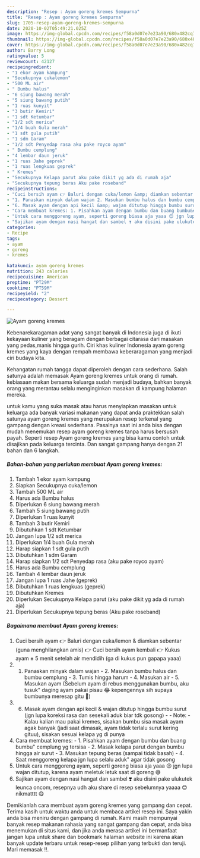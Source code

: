 ```yaml
---
description: "Resep : Ayam goreng kremes Sempurna"
title: "Resep : Ayam goreng kremes Sempurna"
slug: 1705-resep-ayam-goreng-kremes-sempurna
date: 2020-10-02T05:49:21.025Z
image: https://img-global.cpcdn.com/recipes/f58a0d07e7e23a90/680x482cq70/ayam-goreng-kremes-foto-resep-utama.jpg
thumbnail: https://img-global.cpcdn.com/recipes/f58a0d07e7e23a90/680x482cq70/ayam-goreng-kremes-foto-resep-utama.jpg
cover: https://img-global.cpcdn.com/recipes/f58a0d07e7e23a90/680x482cq70/ayam-goreng-kremes-foto-resep-utama.jpg
author: Barry Long
ratingvalue: 5
reviewcount: 42127
recipeingredient:
- "1 ekor ayam kampung"
- "Secukupnya cukalemon"
- "500 ML air"
- " Bumbu halus"
- "6 siung bawang merah"
- "5 siung bawang putih"
- "1 ruas kunyit"
- "3 butir Kemiri"
- "1 sdt Ketumbar"
- "1/2 sdt merica"
- "1/4 buah Gula merah"
- "1 sdt gula putih"
- "1 sdm Garam"
- "1/2 sdt Penyedap rasa aku pake royco ayam"
- " Bumbu cemplung"
- "4 lembar daun jeruk"
- "1 ruas Jahe geprek"
- "1 ruas lengkuas geprek"
- " Kremes"
- "Secukupnya Kelapa parut aku pake dikit yg ada di rumah aja"
- "Secukupnya tepung beras Aku pake roseband"
recipeinstructions:
- "Cuci bersih ayam 👉 Baluri dengan cuka/lemon &amp; diamkan sebentar (guna menghilangkan amis) 👉 Cuci bersih ayam kembali 👉 Kukus ayam ± 5 menit setelah air mendidih (ga di kukus pun gapapa yaaa)"
- "1. Panaskan minyak dalam wajan 2. Masukan bumbu halus dan bumbu cemplung 3. Tumis hingga harum 4. Masukan air 5. Masukan ayam (Sebelum ayam di rebus menggunakan bumbu, aku tusuk&#34; daging ayam pakai pisau 😂 kepengennya sih supaya bumbunya meresap gitu 🙈)"
- "6. Masak ayam dengan api kecil &amp; wajan ditutup hingga bumbu surut (jgn lupa koreksi rasa dan sesekali aduk biar tdk gosong)  Note: Kalau kalian mau pakai kremes, sisakan bumbu sisa masak ayam agak banyak (jadi saat dimasak, ayam tidak terlalu surut kering gituu), sisakan sesuai kelapa yg di punya"
- "Cara membuat kremes: 1. Pisahkan ayam dengan bumbu dan buang bumbu&#34; cemplung yg tersisa 2. Masak kelapa parut dengan bumbu hingga air surut 3. Masukan tepung beras (sampai tidak basah)  4. Saat menggoreng kelapa jgn lupa selalu aduk&#34; agar tidak gosong"
- "Untuk cara menggoreng ayam, seperti goreng biasa aja yaaa 😉 jgn lupa wajan ditutup, karena ayam meletuk letuk saat di goreng 😅"
- "Sajikan ayam dengan nasi hangat dan sambel ❣️ aku disini pake ulukutek leunca oncom, resepnya udh aku share di resep sebelumnya yaaaa 😍 nikmatttt 😋"
categories:
- Recipe
tags:
- ayam
- goreng
- kremes

katakunci: ayam goreng kremes 
nutrition: 243 calories
recipecuisine: American
preptime: "PT29M"
cooktime: "PT59M"
recipeyield: "2"
recipecategory: Dessert

---
```



![Ayam goreng kremes](https://img-global.cpcdn.com/recipes/f58a0d07e7e23a90/680x482cq70/ayam-goreng-kremes-foto-resep-utama.jpg)

Kebenarekaragaman adat yang sangat banyak di Indonesia juga di ikuti kekayaan kuliner yang beragam dengan berbagai citarasa dari masakan yang pedas,manis hingga gurih. Ciri khas kuliner Indonesia ayam goreng kremes yang kaya dengan rempah membawa keberaragaman yang menjadi ciri budaya kita.




Kehangatan rumah tangga dapat diperoleh dengan cara sederhana. Salah satunya adalah memasak Ayam goreng kremes untuk orang di rumah. kebiasaan makan bersama keluarga sudah menjadi budaya, bahkan banyak orang yang merantau selalu menginginkan masakan di kampung halaman mereka.

untuk kamu yang suka masak atau harus menyiapkan masakan untuk keluarga ada banyak variasi makanan yang dapat anda praktekkan salah satunya ayam goreng kremes yang merupakan resep terkenal yang gampang dengan kreasi sederhana. Pasalnya saat ini anda bisa dengan mudah menemukan resep ayam goreng kremes tanpa harus bersusah payah.
Seperti resep Ayam goreng kremes yang bisa kamu contoh untuk disajikan pada keluarga tercinta. Dan sangat gampang hanya dengan 21 bahan dan 6 langkah.


<!--inarticleads1-->

##### Bahan-bahan yang perlukan membuat Ayam goreng kremes:

1. Tambah 1 ekor ayam kampung
1. Siapkan Secukupnya cuka/lemon
1. Tambah 500 ML air
1. Harus ada  Bumbu halus
1. Diperlukan 6 siung bawang merah
1. Tambah 5 siung bawang putih
1. Diperlukan 1 ruas kunyit
1. Tambah 3 butir Kemiri
1. Dibutuhkan 1 sdt Ketumbar
1. Jangan lupa 1/2 sdt merica
1. Diperlukan 1/4 buah Gula merah
1. Harap siapkan 1 sdt gula putih
1. Dibutuhkan 1 sdm Garam
1. Harap siapkan 1/2 sdt Penyedap rasa (aku pake royco ayam)
1. Harus ada  Bumbu cemplung
1. Tambah 4 lembar daun jeruk
1. Jangan lupa 1 ruas Jahe (geprek)
1. Dibutuhkan 1 ruas lengkuas (geprek)
1. Dibutuhkan  Kremes
1. Diperlukan Secukupnya Kelapa parut (aku pake dikit yg ada di rumah aja)
1. Diperlukan Secukupnya tepung beras (Aku pake roseband)




<!--inarticleads2-->

##### Bagaimana membuat  Ayam goreng kremes:

1. Cuci bersih ayam 👉 Baluri dengan cuka/lemon &amp; diamkan sebentar (guna menghilangkan amis) 👉 Cuci bersih ayam kembali 👉 Kukus ayam ± 5 menit setelah air mendidih (ga di kukus pun gapapa yaaa)
1. 1. Panaskan minyak dalam wajan - 2. Masukan bumbu halus dan bumbu cemplung - 3. Tumis hingga harum - 4. Masukan air - 5. Masukan ayam (Sebelum ayam di rebus menggunakan bumbu, aku tusuk&#34; daging ayam pakai pisau 😂 kepengennya sih supaya bumbunya meresap gitu 🙈)
1. 6. Masak ayam dengan api kecil &amp; wajan ditutup hingga bumbu surut (jgn lupa koreksi rasa dan sesekali aduk biar tdk gosong) -  - Note: - Kalau kalian mau pakai kremes, sisakan bumbu sisa masak ayam agak banyak (jadi saat dimasak, ayam tidak terlalu surut kering gituu), sisakan sesuai kelapa yg di punya
1. Cara membuat kremes: - 1. Pisahkan ayam dengan bumbu dan buang bumbu&#34; cemplung yg tersisa - 2. Masak kelapa parut dengan bumbu hingga air surut - 3. Masukan tepung beras (sampai tidak basah)  - 4. Saat menggoreng kelapa jgn lupa selalu aduk&#34; agar tidak gosong
1. Untuk cara menggoreng ayam, seperti goreng biasa aja yaaa 😉 jgn lupa wajan ditutup, karena ayam meletuk letuk saat di goreng 😅
1. Sajikan ayam dengan nasi hangat dan sambel ❣️ aku disini pake ulukutek leunca oncom, resepnya udh aku share di resep sebelumnya yaaaa 😍 nikmatttt 😋




Demikianlah cara membuat ayam goreng kremes yang gampang dan cepat. Terima kasih untuk waktu anda untuk membaca artikel resep ini. Saya yakin anda bisa meniru dengan gampang di rumah. Kami masih mempunyai banyak resep makanan rahasia yang sangat gampang dan cepat, anda bisa menemukan di situs kami, dan jika anda merasa artikel ini bermanfaat jangan lupa untuk share dan bookmark halaman website ini karena akan banyak update terbaru untuk resep-resep pilihan yang terbukti dan teruji. Mari memasak !!. 
